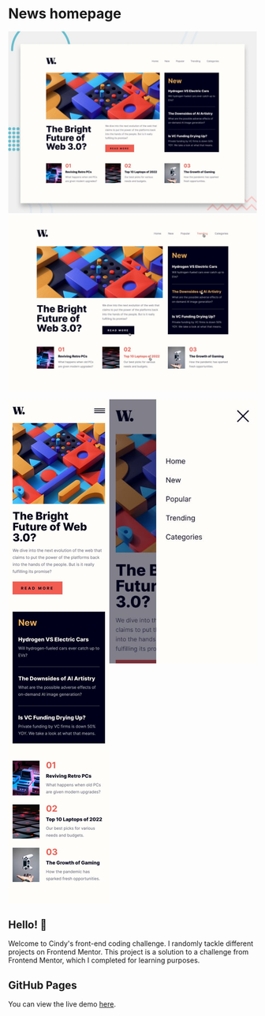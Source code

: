 # News homepage

![Design preview for the News homepage coding challenge](./design/desktop-preview.jpg)
![Design preview for the News homepage coding challenge](./design/active-states.jpg)
<div align="center">
  <div style="display: flex; justify-content: center; align-items: flex-start;">
    <img src="./design/mobile-design.jpg" alt="Photo 2" width="300">
    <img src="./design/mobile-menu.jpg" alt="Photo 3" width="300">
  </div>
</div>

## Hello! 👋
Welcome to Cindy's front-end coding challenge. I randomly tackle different projects on Frontend Mentor.
This project is a solution to a challenge from Frontend Mentor, which I completed for learning purposes.

## GitHub Pages
You can view the live demo [here](https://mayihsuan.github.io/New-homepage/).

